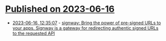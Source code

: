 # [Published on 2023-06-16](index.md)

* [2023-06-16, 12:35:07](https://lobste.rs/s/r0l1nn/signway_bring_power_pre_signed_urls_your) - [signway: Bring the power of pre-signed URLs to your apps. Signway is a gateway for redirecting authentic signed URLs to the requested API](https://github.com/gabotechs/signway)
